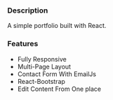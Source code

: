 ### Description

A simple portfolio built with React. 

### Features

- Fully Responsive
- Multi-Page Layout
- Contact Form With EmailJs
- React-Bootstrap
- Edit Content From One place


